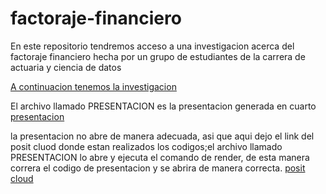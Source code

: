 # factoraje-financiero
En este repositorio tendremos acceso a una investigacion acerca del factoraje financiero hecha por un grupo de estudiantes de la carrera de actuaria y ciencia de datos 

[A continuacion tenemos la investigacion](https://cris2740.github.io/factoraje-financiero/)


El archivo llamado PRESENTACION es la presentacion generada en cuarto [presentacion](https://cris2740.github.io/factoraje-financiero/PRESENTACION_FACTORAJE_FINANCIERO.html)

la presentacion no abre de manera adecuada, asi que aqui dejo el link del posit cluod donde estan realizados los codigos;el archivo llamado PRESENTACION lo abre y ejecuta el comando de render, de esta manera correra el codigo de presentacion y se abrira de manera correcta.
[posit cloud](https://posit.cloud/content/8573491)

